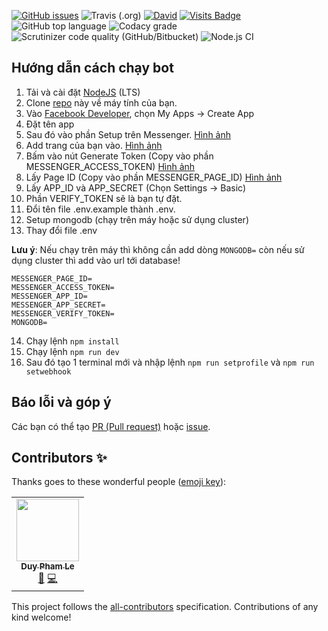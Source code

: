 [![GitHub issues](https://img.shields.io/github/issues-raw/phamleduy04/chatvoinguoila?style=for-the-badge)](https://github.com/phamleduy04/chatvoinguoila/issues)
![Travis (.org)](https://img.shields.io/travis/phamleduy04/chatvoinguoila?label=TRAVIS-CI&logo=TRAVIS&style=for-the-badge)
[![David](https://img.shields.io/david/phamleduy04/chatvoinguoila?style=for-the-badge)](https://david-dm.org/phamleduy04/chatvoinguoila)
[![Visits Badge](https://badges.pufler.dev/visits/phamleduy04/chatvoinguoila?style=for-the-badge)](https://badges.pufler.dev)
![GitHub top language](https://img.shields.io/github/languages/top/phamleduy04/chatvoinguoila?style=for-the-badge)
![Codacy grade](https://img.shields.io/codacy/grade/539e40b766a9447990aae86726318ed5?style=for-the-badge)
![Scrutinizer code quality (GitHub/Bitbucket)](https://img.shields.io/scrutinizer/quality/g/phamleduy04/chatvoinguoila?style=for-the-badge)
![Node.js CI](https://github.com/phamleduy04/chatvoinguoila/workflows/Node.js%20CI/badge.svg)

## Hướng dẫn cách chạy bot
1. Tải và cài đặt [NodeJS](https://nodejs.org/en/) (LTS)
2. Clone [repo]([https://github.com/phamleduy04/chatvoinguoila](https://github.com/phamleduy04/chatvoinguoila)) này về máy tính của bạn.
3. Vào [Facebook Developer]([http://developers.facebook.com](http://developers.facebook.com/)), chọn My Apps -> Create App
4. Đặt tên app
5. Sau đó vào phần Setup trên Messenger. [Hình ảnh](https://github.com/phamleduy04/chatvoinguoila/blob/master/assets/msg.png?raw=true)
6. Add trang của bạn vào. [Hình ảnh](https://raw.githubusercontent.com/phamleduy04/chatvoinguoila/master/assets/add%20page.png)
7. Bấm vào nút Generate Token (Copy vào phần MESSENGER_ACCESS_TOKEN) [Hình ảnh](https://github.com/phamleduy04/chatvoinguoila/blob/master/assets/gen%20token.png?raw=true)
8. Lấy Page ID (Copy vào phần MESSENGER_PAGE_ID) [Hình ảnh](https://github.com/phamleduy04/chatvoinguoila/blob/master/assets/page%20id.png?raw=true)
9. Lấy APP_ID và APP_SECRET (Chọn Settings -> Basic) 
10. Phần VERIFY_TOKEN sẽ là bạn tự đặt. 
11. Đổi tên file .env.example thành .env.
12. Setup mongodb (chạy trên máy hoặc sử dụng cluster)
13. Thay đổi file .env

**Lưu ý**: Nếu chạy trên máy thì không cần add dòng `MONGODB=` còn nếu sử dụng cluster thì add vào url tới database!
```
MESSENGER_PAGE_ID=
MESSENGER_ACCESS_TOKEN= 
MESSENGER_APP_ID=  
MESSENGER_APP_SECRET=  
MESSENGER_VERIFY_TOKEN=
MONGODB=
``` 
14. Chạy lệnh `npm install`
15. Chạy lệnh `npm run dev`
16. Sau đó tạo 1 terminal mới và nhập lệnh `npm run setprofile` và `npm run setwebhook`

## Báo lỗi và góp ý
Các bạn có thể tạo [PR (Pull request)](https://github.com/phamleduy04/chatvoinguoila/pulls) hoặc [issue](https://github.com/phamleduy04/chatvoinguoila/issues).

## Contributors ✨

Thanks goes to these wonderful people ([emoji key](https://allcontributors.org/docs/en/emoji-key)):

<!-- ALL-CONTRIBUTORS-LIST:START - Do not remove or modify this section -->
<!-- prettier-ignore-start -->
<!-- markdownlint-disable -->
<table>
  <tr>
    <td align="center"><a href="https://github.com/phamleduy04"><img src="https://avatars2.githubusercontent.com/u/32657584?v=4" width="100px;" alt=""/><br /><sub><b>Duy Pham Le</b></sub></a><br /><a href="https://github.com/phamleduy04/chatvoinguoila/issues?q=author%3Aphamleduy04" title="Bug reports">🐛</a> <a href="https://github.com/phamleduy04/chatvoinguoila/commits?author=phamleduy04" title="Code">💻</a></td>
  </tr>
</table>

<!-- markdownlint-enable -->
<!-- prettier-ignore-end -->
<!-- ALL-CONTRIBUTORS-LIST:END -->

This project follows the [all-contributors](https://github.com/all-contributors/all-contributors) specification. Contributions of any kind welcome!
